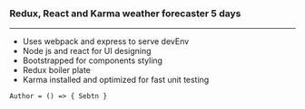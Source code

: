 ### Redux, React and Karma weather forecaster 5 days
-----
+ Uses webpack and express to serve devEnv
+ Node js and react for UI designing
+ Bootstrapped for components styling 
+ Redux boiler plate
+ Karma installed and optimized for fast unit testing  

`` Author = () => { Sebtn } ``